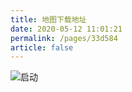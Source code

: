 ```yaml
---
title: 地图下载地址
date: 2020-05-12 11:01:21
permalink: /pages/33d584
article: false
---
```


<img :src="$withBase('/img/install/5.png')" alt="启动" class="no-zoom ">


